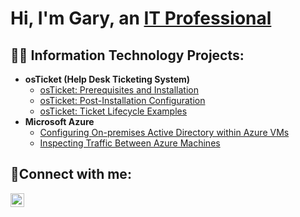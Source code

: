 <h1>Hi, I'm Gary, an <a href="https://linkedin.com/in/gary--kirk">IT Professional</a></h1>

<h2>👨‍💻 Information Technology Projects:</h2>

- <b>osTicket (Help Desk Ticketing System)</b>
  - [osTicket: Prerequisites and Installation](https://github.com/GaryKirk/osticket-prereqs)
  - [osTicket: Post-Installation Configuration](https://github.com/GaryKirk/post-install-config)
  - [osTicket: Ticket Lifecycle Examples](https://github.com/GaryKirk/ticket-lifecycle)
- <b>Microsoft Azure</b>
  - [Configuring On-premises Active Directory within Azure VMs](https://github.com/GaryKirk/configure-ad)
  - [Inspecting Traffic Between Azure Machines](https://github.com/GaryKirk/azure-network-protocols)

<h2>🤳Connect with me:</h2>

[<img align="left" alt="Josh | LinkedIn" width="22px" src="https://cdn.jsdelivr.net/npm/simple-icons@v3/icons/linkedin.svg" />][linkedin]

[linkedin]: https://linkedin.com/in/gary--kirk

